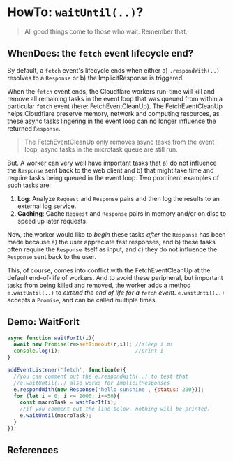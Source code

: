 # HowTo: `waitUntil(..)`?

> All good things come to those who wait. Remember that.

## WhenDoes: the `fetch` event lifecycle end?

By default, a `fetch` event's lifecycle ends when either a) `.respondWith(..)` resolves to a `Response` or b) the ImplicitResponse is triggered.

When the `fetch` event ends, the Cloudflare workers run-time will kill and remove all remaining tasks in the event loop that was queued from within a particular `fetch` event (here: FetchEventCleanUp). The FetchEventCleanUp helps Cloudflare preserve memory, network and computing resources, as these async tasks lingering in the event loop can no longer influence the returned `Response`.

> The FetchEventCleanUp only removes async tasks from the event loop; async tasks in the microtask queue are still run.

But. A worker can very well have important tasks that a) do not influence the `Response` sent back to the web client and b) that might take time and require tasks being queued in the event loop. Two prominent examples of such tasks are:
1. **Log**: Analyze `Request` and `Response` pairs and then log the results to an external log service.
2. **Caching**: Cache `Request` and `Response` pairs in memory and/or on disc to speed up later requests.

Now, the worker would like to *begin* these tasks *after* the `Response` has been made because a) the user appreciate fast responses, and b) these tasks often require the `Response` itself as input, and c) they do not influence the `Response` sent back to the user.

This, of course, comes into conflict with the FetchEventCleanUp at the default end-of-life of workers. And to avoid these peripheral, but important tasks from being killed and removed, the worker adds a method `e.waitUntil(..)` to *extend the end of life for a `fetch` event*. 
`e.waitUntil(..)` accepts a `Promise`, and can be called multiple times. 

## Demo: WaitForIt

```javascript
async function waitForIt(i){
  await new Promise(r=>setTimeout(r,i)); //sleep i ms 
  console.log(i);                        //print i
}

addEventListener('fetch', function(e){
  //you can comment out the e.respondWith(..) to test that 
  //e.waitUntil(..) also works for ImplicitResponses
  e.respondWith(new Response('hello sunshine', {status: 200}));
  for (let i = 0; i <= 2000; i+=50){
    const macroTask = waitForIt(i);
    //if you comment out the line below, nothing will be printed.
    e.waitUntil(macroTask);
  }
});
```

## References